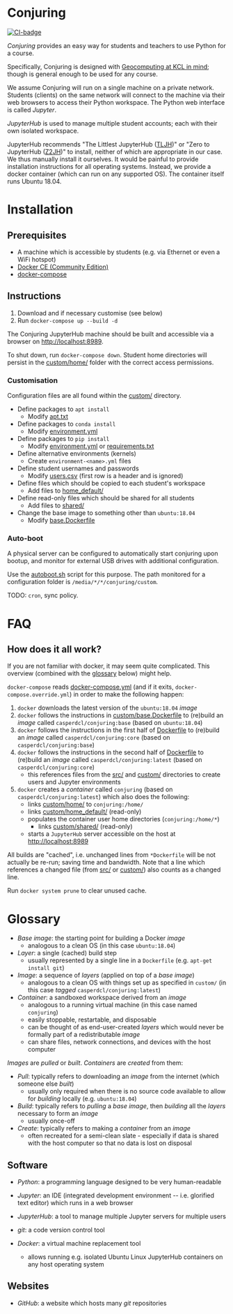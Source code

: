 # Conjuring

[![CI-badge]][CI]

*Conjuring* provides an easy way for students and teachers to use Python for a
course.

Specifically, Conjuring is designed with [Geocomputing at KCL in mind][geocomp];
though is general enough to be used for any course.

We assume Conjuring will run on a single machine on a private network. Students
(clients) on the same network will connect to the machine via their web browsers
to access their Python workspace. The Python web interface is called *Jupyter*.

*JupyterHub* is used to manage multiple student accounts; each with their own
isolated workspace.

JupyterHub recommends "The Littlest JupyterHub ([TLJH])" or "Zero to JupyterHub
([Z2JH])" to install, neither of which are appropriate in our case. We thus
manually install it ourselves. It would be painful to provide installation
instructions for all operating systems. Instead, we provide a docker container
(which can run on any supported OS). The container itself runs Ubuntu 18.04.

[geocomp]: TODO
[TLJH]: https://tljh.jupyter.org
[Z2JH]: https://z2jh.jupyter.org

# Installation

## Prerequisites
- A machine which is accessible by students
  (e.g. via Ethernet or even a WiFi hotspot)
- [Docker CE (Community Edition)][docker-ce]
- [docker-compose][docker-compose]

[docker-ce]: https://docs.docker.com/install/
[docker-compose]: https://github.com/docker/compose/releases

## Instructions
1. Download and if necessary customise (see below)
2. Run `docker-compose up --build -d`

The Conjuring JupyterHub machine should be built and accessible via a browser on
<http://localhost:8989>.

To shut down, run `docker-compose down`.
Student home directories will persist in the [custom/home/](custom/home/)
folder with the correct access permissions.

### Customisation
Configuration files are all found within the [custom/](custom/) directory.

- Define packages to `apt install`
    + Modify [apt.txt](custom/apt.txt)
- Define packages to `conda install`
    + Modify [environment.yml](custom/environment.yml)
- Define packages to `pip install`
    + Modify [environment.yml](custom/environment.yml) or [requirements.txt](custom/requirements.txt)
- Define alternative environments (kernels)
    + Create `environment-<name>.yml` files
- Define student usernames and passwords
    + Modify [users.csv](custom/users.csv) (first row is a header and is ignored)
- Define files which should be copied to each student's workspace
    + Add files to [home_default/](custom/home_default/)
- Define read-only files which should be shared for all students
    + Add files to [shared/](custom/shared/)
- Change the base image to something other than `ubuntu:18.04`
    + Modify [base.Dockerfile](custom/base.Dockerfile)

### Auto-boot
A physical server can be configured to automatically start conjuring upon
bootup, and monitor for external USB drives with additional configuration.

Use the [autoboot.sh](autoboot.sh) script for this purpose.
The path monitored for a configuration folder is `/media/*/*/conjuring/custom`.

TODO: `cron`, sync policy.

# FAQ

## How does it all work?

If you are not familiar with docker, it may seem quite complicated.
This overview (combined with the [glossary](#glossary) below) might help.

`docker-compose` reads [docker-compose.yml](docker-compose.yml) (and if it
exits, `docker-compose.override.yml`) in order to make the following happen:

1. `docker` downloads the latest version of the `ubuntu:18.04` *image*
2. `docker` follows the instructions in
   [custom/base.Dockerfile](custom/base.Dockerfile) to (re)build
   an *image* called `casperdcl/conjuring:base` (based on `ubuntu:18.04`)
3. `docker` follows the instructions in the first half of
   [Dockerfile](Dockerfile) to (re)build an *image* called
   `casperdcl/conjuring:core` (based on `casperdcl/conjuring:base`)
4. `docker` follows the instructions in the second half of
   [Dockerfile](Dockerfile) to (re)build an *image* called
   `casperdcl/conjuring:latest` (based on `casperdcl/conjuring:core`)
    - this references files from the [src/](src/) and [custom/](custom/)
      directories to create users and Jupyter environments
5. `docker` creates a *container* called `conjuring`
   (based on `casperdcl/conjuring:latest`) which also does the following:
    - links [custom/home/](custom/home/) to `conjuring:/home/`
    - links [custom/home_default/](custom/home_default) (read-only)
    - populates the container user home directories (`conjuring:/home/*`)
        * links [custom/shared/](custom/shared) (read-only)
    - starts a `JupyterHub` server accessible on the host at
      <http://localhost:8989>

All builds are "cached", i.e. unchanged lines from `*Dockerfile` will be not
actually be re-run; saving time and bandwidth. Note that a line which references
a changed file (from [src/](src/) or [custom/](custom/)) also counts as a
changed line.

Run `docker system prune` to clear unused cache.

# Glossary

- *Base image*: the starting point for building a Docker *image*
    + analogous to a clean OS (in this case `ubuntu:18.04`)
- *Layer*: a single (cached) build step
    + usually represented by a single line in a `Dockerfile`
      (e.g. `apt-get install git`)
- *Image*: a sequence of *layers* (applied on top of a *base image*)
    + analogous to a clean OS with things set up as specified in `custom/`
      (in this case *tagged* `casperdcl/conjuring:latest`)
- *Container*: a sandboxed workspace derived from an *image*
    + analogous to a running virtual machine (in this case named `conjuring`)
    + easily stoppable, restartable, and disposable
    + can be thought of as end-user-created *layers* which would never be
      formally part of a redistributable *image*
    + can share files, network connections, and devices with the host computer

*Images* are *pulled* or *built*. *Containers* are *created* from them:

- *Pull*: typically refers to downloading an *image* from the internet (which someone else *built*)
    + usually only required when there is no source code available to allow for *building* locally (e.g. `ubuntu:18.04`)
- *Build*: typically refers to *pulling* a *base image*, then *building* all the *layers* necessary to form an *image*
    + usually once-off
- *Create*: typically refers to making a *container* from an *image*
    + often recreated for a semi-clean slate - especially if data is shared with the host computer so that no data is lost on disposal

## Software

- *Python*: a programming language designed to be very human-readable

- *Jupyter*: an IDE (integrated development environment -- i.e. glorified text
editor) which runs in a web browser

- *JupyterHub*: a tool to manage multiple Jupyter servers for multiple users

- *git*: a code version control tool

- *Docker*: a virtual machine replacement tool
    + allows running e.g. isolated Ubuntu Linux JupyterHub containers on any host operating system

## Websites

- *GitHub*: a website which hosts many *git* repositories

[CI-badge]: https://travis-ci.com/casperdcl/conjuring.svg?token=fZcPAkurhLa1iecqAFAV&branch=master
[CI]: https://travis-ci.com/casperdcl/conjuring
